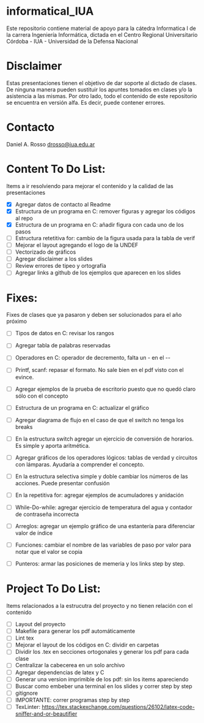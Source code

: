 # informaticaI_IUA
Este repositorio contiene material de apoyo para la cátedra Informatica I de la carrera Ingeniería Informática, dictada en el
Centro Regional Universitario Córdoba - IUA - Universidad de la Defensa Nacional

Disclaimer
=======
Estas presentaciones tienen el objetivo de dar soporte al dictado de clases. De ninguna manera pueden sustituir los apuntes tomados en clases y/o la asistencia a las mismas. Por otro lado, todo el contenido de este repositorio se encuentra en versión alfa. Es decir, puede contener errores.

Contacto
=======
Daniel A. Rosso
drosso@iua.edu.ar

Content To Do List:
=======
Items a ir resolviendo para mejorar el contenido y la calidad de las presentaciones
- [X] Agregar datos de contacto al Readme
- [X] Estructura de un programa en C: remover figuras y agregar los códigos al repo
- [X] Estructura de un programa en C: añadir figura con cada uno de los pasos
- [ ] Estructura retetitiva for: cambio de la figura usada para la tabla de verif
- [ ] Mejorar el layout agregando el logo de la UNDEF
- [ ] Vectorizado de gráficos
- [ ] Agregar disclaimer a los slides
- [ ] Review errores de tipeo y ortografía
- [ ] Agregar links a github de los ejemplos que aparecen en los slides

Fixes:
=======
Fixes de clases que ya pasaron y deben ser solucionados para el año próximo
- [ ] Tipos de datos en C: revisar los rangos
- [ ] Agregar tabla de palabras reservadas
- [ ] Operadores en C: operador de decremento, falta un - en el --
- [ ] Printf, scanf: repasar el formato. No sale bien en el pdf visto con el evince.
- [ ] Agregar ejemplos de la prueba de escritorio puesto que no quedó claro sólo con el concepto
- [ ] Estructura de un programa en C: actualizar el gráfico
- [ ] Agregar diagrama de flujo en el caso de que el switch no tenga los breaks
- [ ] En la estructura switch agregar un ejercicio de conversión de horarios. Es simple y aporta aritmética.
- [ ] Agregar gráficos de los operadores lógicos: tablas de verdad y circuitos con lámparas. Ayudaría a comprender el concepto.
- [ ] En la estructura selectiva simple y doble cambiar los números de las acciones. Puede presentar confusión
- [ ] En la repetitiva for: agregar ejemplos de acumuladores y anidación
- [ ] While-Do-while: agregar ejercicio de temperatura del agua y contador de contraseña incorrecta
- [ ] Arreglos: agregar un ejemplo gráfico de una estantería para diferenciar valor de índice
- [ ] Funciones: cambiar el nombre de las variables de paso por valor para notar que el valor se copia

- [ ] Punteros: armar las posiciones de memeria y los links step by step.

Project To Do List:
=======
Items relacionados a la estrucutra del proyecto y no tienen relación con el contenido
- [ ] Layout del proyecto
- [ ] Makefile para generar los pdf automáticamente
- [ ] Lint tex
- [ ] Mejorar el layout de los códigos en C: dividir en carpetas
- [ ] Dividir los .tex en secciones ortogonales y generar los pdf para cada clase
- [ ] Centralizar la cabecerea en un solo archivo
- [ ] Agregar dependencias de latex y C
- [ ] Generar una version imprimible de los pdf: sin los items apareciendo
- [ ] Buscar como embeber una terminal en los slides y correr step by step
- [ ] gitignore
- [ ] IMPORTANTE: correr programas step by step
- [ ] TexLinter: https://tex.stackexchange.com/questions/26102/latex-code-sniffer-and-or-beautifier
